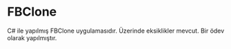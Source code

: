 # FBClone
C# ile yapılmış FBClone uygulamasıdır. Üzerinde eksiklikler mevcut. Bir ödev olarak yapılmıştır.
